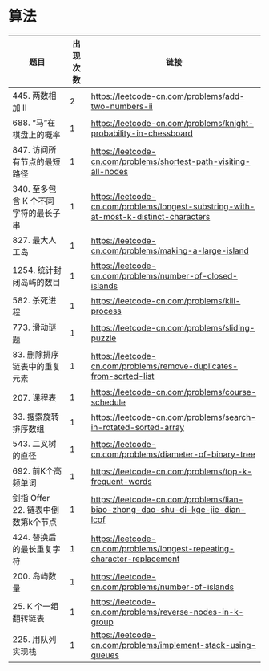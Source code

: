 # 算法

|题目|出现次数|链接|
|-|-|-|
|445. 两数相加 II|2|https://leetcode-cn.com/problems/add-two-numbers-ii|
|688. “马”在棋盘上的概率|1|https://leetcode-cn.com/problems/knight-probability-in-chessboard|
|847. 访问所有节点的最短路径|1|https://leetcode-cn.com/problems/shortest-path-visiting-all-nodes|
|340. 至多包含 K 个不同字符的最长子串|1|https://leetcode-cn.com/problems/longest-substring-with-at-most-k-distinct-characters|
|827. 最大人工岛|1|https://leetcode-cn.com/problems/making-a-large-island|
|1254. 统计封闭岛屿的数目|1|https://leetcode-cn.com/problems/number-of-closed-islands|
|582. 杀死进程|1|https://leetcode-cn.com/problems/kill-process|
|773. 滑动谜题|1|https://leetcode-cn.com/problems/sliding-puzzle|
|83. 删除排序链表中的重复元素|1|https://leetcode-cn.com/problems/remove-duplicates-from-sorted-list|
|207. 课程表|1|https://leetcode-cn.com/problems/course-schedule|
|33. 搜索旋转排序数组|1|https://leetcode-cn.com/problems/search-in-rotated-sorted-array|
|543. 二叉树的直径|1|https://leetcode-cn.com/problems/diameter-of-binary-tree|
|692. 前K个高频单词|1|https://leetcode-cn.com/problems/top-k-frequent-words|
|剑指 Offer 22. 链表中倒数第k个节点|1|https://leetcode-cn.com/problems/lian-biao-zhong-dao-shu-di-kge-jie-dian-lcof|
|424. 替换后的最长重复字符|1|https://leetcode-cn.com/problems/longest-repeating-character-replacement|
|200. 岛屿数量|1|https://leetcode-cn.com/problems/number-of-islands|
|25. K 个一组翻转链表|1|https://leetcode-cn.com/problems/reverse-nodes-in-k-group|
|225. 用队列实现栈|1|https://leetcode-cn.com/problems/implement-stack-using-queues|